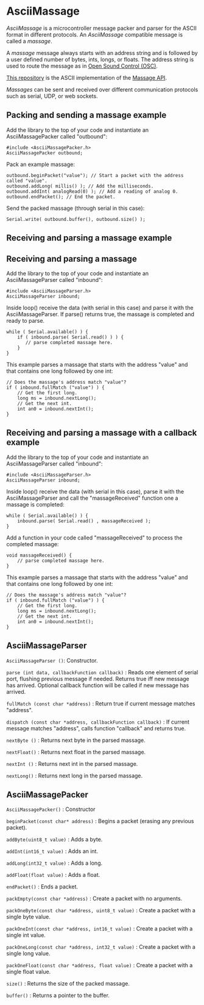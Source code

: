 # AsciiMassage

*AsciiMassage* is a microcontroller message packer and parser for the ASCII format in different protocols. An *AsciiMassage* compatible message is called a *massage*.

A *massage* message always starts with an address string and is followed by a user defined number of bytes, ints, longs, or floats.  The address string is used to route the message as in [Open Sound Control (OSC)](http://opensoundcontrol.org/introduction-osc).

[This repository](https://github.com/SofaPirate/AsciiMassage) is the ASCII implementation of the [Massage API](https://github.com/SofaPirate/Massenger).

*Massages* can be sent and received over different communication protocols such as serial, UDP, or web sockets.

Packing and sending a massage example
-------------------------------------

Add the library to the top of your code and instantiate an AsciiMassagePacker called "outbound":
```
#include <AsciiMassagePacker.h>
AsciiMassagePacker outbound;
```

Pack an example massage:
```
outbound.beginPacket("value"); // Start a packet with the address called "value".
outbound.addLong( millis() ); // Add the milliseconds.
outbound.addInt( analogRead(0) ); // Add a reading of analog 0.
outbound.endPacket(); // End the packet.
```

Send the packed massage (through serial in this case):
```
Serial.write( outbound.buffer(), outbound.size() );
```

Receiving and parsing a massage example
---------------------------------------


Receiving and parsing a massage
-------------------------------
Add the library to the top of your code and instantiate an AsciiMassageParser called "inbound":
```
#include <AsciiMassageParser.h>
AsciiMassageParser inbound;

```

Inside loop() receive the data (with serial in this case) and parse it with the AsciiMassageParser. If parse() returns true, the massage is completed and ready to parse.
```
while ( Serial.available() ) {
    if ( inbound.parse( Serial.read() ) ) {
       // parse completed massage here.
    }
}
```

This example parses a massage that starts with the address "value" and that contains one long followed by one int:
```
// Does the massage's address match "value"?
if ( inbound.fullMatch ("value") ) {
    // Get the first long.
    long ms = inbound.nextLong();
    // Get the next int.
    int an0 = inbound.nextInt();
}
```

Receiving and parsing a massage with a callback example 
-------------------------------------------------------
Add the library to the top of your code and instantiate an AsciiMassageParser called "inbound":
```
#include <AsciiMassageParser.h>
AsciiMassageParser inbound;
```

Inside loop() receive the data (with serial in this case), parse it with the AsciiMassageParser and call the "massageReceived" function one a massage is completed:
```
while ( Serial.available() ) {
    inbound.parse( Serial.read() , massageReceived );
}
```

Add a function in your code called "massageReceived" to process the completed massage:
```
void massageReceived() {
	// parse completed massage here.
}
```

This example parses a massage that starts with the address "value" and that contains one long followed by one int:
```
// Does the massage's address match "value"?
if ( inbound.fullMatch ("value") ) {
    // Get the first long.
    long ms = inbound.nextLong();
    // Get the next int.
    int an0 = inbound.nextInt();
}
```


AsciiMassageParser
-------------

`AsciiMassageParser ()`: Constructor.
 
`parse (int data, callbackFunction callback)` : Reads one element of serial port, flushing previous message if needed. Returns true iff new message has arrived. Optional callback function will be called if new message has arrived. 
 
`fullMatch (const char *address)` : Return true if current message matches "address".
 
`dispatch (const char *address, callbackFunction callback)` : If current message matches "address", calls function "callback" and returns true.
 
`nextByte ()` : Returns next byte in the parsed massage.

`nextFloat()` : Returns next float in the parsed massage.

`nextInt ()` : Returns next int in the parsed massage.

`nextLong()` : Returns next long in the parsed massage.
 
AsciiMassagePacker
-------------

`AsciiMassagePacker()` : Constructor

`beginPacket(const char* address)` : Begins a packet (erasing any previous packet).

`addByte(uint8_t value)` : Adds a byte.

`addInt(int16_t value)` : Adds an int.

`addLong(int32_t value)` : Adds a long.

`addFloat(float value)` : Adds a float.

`endPacket()` : Ends a packet.

`packEmpty(const char *address)` : Create a packet with no arguments.
  
`packOneByte(const char *address, uint8_t value)` : Create a packet with a single byte value.

`packOneInt(const char *address, int16_t value)` : Create a packet with a single int value.

`packOneLong(const char *address, int32_t value)` :   Create a packet with a single long value.

`packOneFloat(const char *address, float value)` : Create a packet with a single float value.

`size()` : Returns the size of the packed massage.

`buffer()` : Returns a pointer to the buffer.



